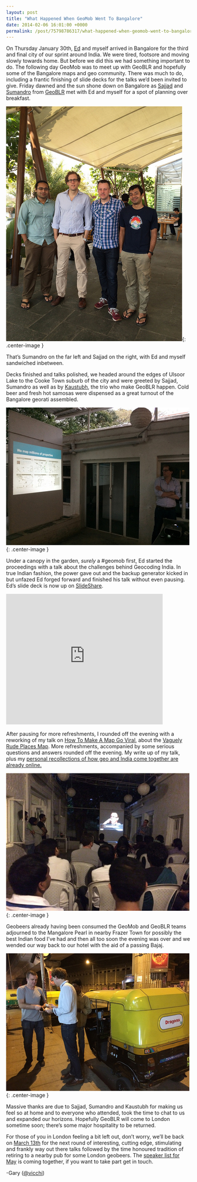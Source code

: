 ```yaml
--- 
layout: post
title: "What Happened When GeoMob Went To Bangalore"
date: 2014-02-06 16:01:00 +0000
permalink: /post/75798786317/what-happened-when-geomob-went-to-bangalore
---
```

On Thursday January 30th, [Ed](https://twitter.com/freyfogle) and myself arrived in Bangalore for the third and final city of our sprint around India. We were tired, footsore and moving slowly towards home. But before we did this we had something important to do. The following day GeoMob was to meet up with GeoBLR and hopefully some of the Bangalore maps and geo community. There was much to do, including a frantic finishing of slide decks for the talks we’d been invited to give. Friday dawned and the sun shone down on Bangalore as [Sajjad](https://twitter.com/geohacker) and [Sumandro](https://twitter.com/ajantriks) from [GeoBLR](http://geoblr.in/) met with Ed and myself for a spot of planning over breakfast.

[![image](/images/tumblr_inline_n0kwwxVAVw1rgtjbv.jpg)](http://www.flickr.com/photos/vicchi/12287687714/){: .center-image }

That’s Sumandro on the far left and Sajjad on the right, with Ed and myself sandwiched inbetween.

Decks finished and talks polished, we headed around the edges of Ulsoor Lake to the Cooke Town suburb of the city and were greeted by Sajjad, Sumandro as well as by [Kaustubh](https://twitter.com/houndbee), the trio who make GeoBLR happen. Cold beer and fresh hot samosas were dispensed as a great turnout of the Bangalore georati assembled.

[![image](/images/tumblr_inline_n0kwz0Ari91rgtjbv.jpg)](http://www.flickr.com/photos/vicchi/12287281205/){: .center-image }

Under a canopy in the garden, _surely_ a #geomob first, Ed started the proceedings with a talk about the challenges behind Geocoding India. In true Indian fashion, the power gave out and the backup generator kicked in but unfazed Ed forged forward and finished his talk without even pausing. Ed’s slide deck is now up on [SlideShare](http://www.slideshare.net/lokku/geocoding-india-talk-delivered-on-31-jan-2014-at-the-bangalore).

<iframe frameborder="0" height="356" marginheight="0" marginwidth="0" scrolling="no" src="http://www.slideshare.net/slideshow/embed_code/30849030?rel=0" width="427"></iframe>

After pausing for more refreshments, I rounded off the evening with a reworking of my talk on [How To Make A Map Go Viral](http://www.vicchi.org/2013/09/07/i-am-not-at-state-of-the-map-2013/), about the [Vaguely Rude Places Map](http://maps.geotastic.org/vaguely-rude-places/index.php). More refreshments, accompanied by some serious questions and answers rounded off the evening. My write up of my talk, plus my [personal recollections of how geo and India come together are already online.](http://www.vicchi.org/2014/02/05/in-india-just-because-you-can-map-something-doesnt-always-mean-you-should/)

[![image](/images/tumblr_inline_n0kx2m1uaV1rgtjbv.jpg)](http://www.flickr.com/photos/vicchi/12342913355/){: .center-image }

<span>Geobeers already having been consumed the GeoMob and GeoBLR teams adjourned to the Mangalore Pearl in nearby Frazer Town for possibly the best Indian food I’ve had and then all too soon the evening was over and we wended our way back to our hotel with the aid of a passing Bajaj.</span>

[![image](/images/tumblr_inline_n0kx36gu8N1rgtjbv.jpg)](http://www.flickr.com/photos/vicchi/12287291715/){: .center-image }

Massive thanks are due to Sajjad, Sumandro and Kaustubh for making us feel so at home and to everyone who attended, took the time to chat to us and expanded our horizons. Hopefully GeoBLR will come to London sometime soon; there’s some major hospitality to be returned.

For those of you in London feeling a bit left out, don’t worry, we’ll be back on [March 13th](http://lanyrd.com/2014/geomob-march/) for the next round of interesting, cutting edge, stimulating and frankly way out there talks followed by the time honoured tradition of retiring to a nearby pub for some London geobeers. The [speaker list for May](http://lanyrd.com/2014/geomob-may/) is coming together, if you want to take part get in touch.

-Gary ([@vicchi](https://twitter.com/vicchi))
